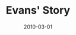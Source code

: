 ---
layout: media
category: media
title: "Evans' Story"
date: 2010-03-01
description: "Evans shares his story of freedom."
video: "http://s3.amazonaws.com/crossroads-media/other-media/video/EvansInterview.mp4"
video-poster: "http://s3.amazonaws.com/crossroads-media/images/EvansInterview-still.jpg"
---